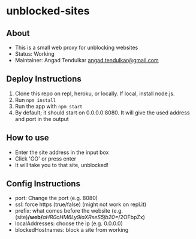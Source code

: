 # unblocked-sites

## About
* This is a small web proxy for unblocking websites
* Status: Working
* Maintainer: Angad Tendulkar angad.tendulkar@gmail.com

## Deploy Instructions
1. Clone this repo on repl, heroku, or locally. If local, install node.js.
1. Run `npm install`
1. Run the app with `npm start`
1. By default; it should start on 0.0.0.0:8080. It will give the used address and port in the output

## How to use
* Enter the site address in the input box
* Click 'GO' or press enter
* It will take you to that site, unblocked!

## Config Instructions
* port: Change the port (e.g. 8080)
* ssl: force https (true/false) (might not work on repl.it)
* prefix: what comes before the website (e.g. (site)**/web/**_aHR0cHM6Ly9iaXRseS5jb20=_/2OFbpZx)
* localAddresses: choose the ip (e.g. 0.0.0.0)
* blockedHostnames: block a site from working
